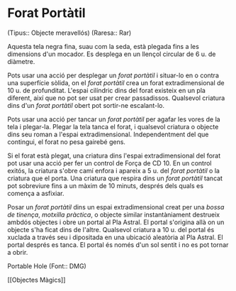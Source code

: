 # Forat Portàtil

(Tipus:: Objecte meravellós) (Raresa:: Rar)

Aquesta tela negra fina, suau com la seda, està plegada fins a les dimensions d'un mocador. Es desplega en un llençol circular de 6 u. de diàmetre.

Pots usar una acció per desplegar un *forat portàtil* i situar-lo en o contra una superfície sòlida, on el *forat portàtil* crea un forat extradimensional de 10 u. de profunditat. L'espai cilíndric dins del forat existeix en un pla diferent, així que no pot ser usat per crear passadissos. Qualsevol criatura dins d'un *forat portàtil* obert pot sortir-ne escalant-lo.

Pots usar una acció per tancar un *forat portàtil* per agafar les vores de la tela i plegar-la. Plegar la tela tanca el forat, i qualsevol criatura o objecte dins seu roman a l'espai extradimensional. Independentment del que contingui, el forat no pesa gairebé gens.

Si el forat està plegat, una criatura dins l'espai extradimensional del forat pot usar una acció per fer un control de Força de CD 10. En un control exitós, la criatura s'obre camí enfora i apareix a 5 u. del *forat portàtil* o la criatura que el porta. Una criatura que respira dins un *forat portàtil* tancat pot sobreviure fins a un màxim de 10 minuts, després dels quals es comença a asfixiar.

Posar un *forat portàtil* dins un espai extradimensional creat per una *bossa de tinença*, *motxilla pràctica*, o objecte similar instantàniament destrueix ambdós objectes i obre un portal al Pla Astral. El portal s'origina allà on un objecte s'ha ficat dins de l'altre. Qualsevol criatura a 10 u. del portal és xuclada a través seu i dipositada en una ubicació aleatòria al Pla Astral. El portal després es tanca. El portal és només d'un sol sentit i no es pot tornar a obrir.

Portable Hole (Font:: DMG)

[[Objectes Màgics]]